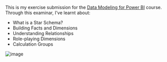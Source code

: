 This is my exercise submission for the [Data Modeling for Power BI](https://www.youtube.com/watch?v=MrLnibFTtbA) course. Through this examinar, I've learnt about:
- What is a Star Schema?
- Building Facts and Dimensions
- Understanding Relationships
- Role-playing Dimensions
- Calculation Groups

![image](https://github.com/mk-duong/learning-materials/assets/151535478/efa2f08b-4a98-429d-89f0-acd9f9c3bcf9)
